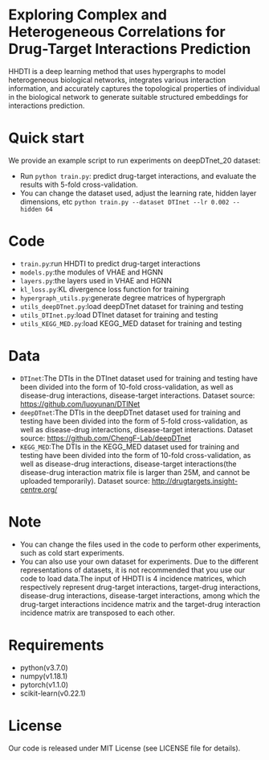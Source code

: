 # Exploring Complex and Heterogeneous Correlations for Drug-Target Interactions Prediction

HHDTI is a deep learning method that uses hypergraphs to model heterogeneous biological networks, integrates various interaction information, and accurately captures the topological properties of individual in the biological network to generate suitable structured embeddings for interactions prediction.

# Quick start
We provide an example script to run experiments on deepDTnet_20 dataset:

+   Run `python train.py`: predict drug-target interactions, and evaluate the results with 5-fold cross-validation.
+   You can change the dataset used, adjust the learning rate, hidden layer dimensions, etc
    `python train.py --dataset DTInet --lr 0.002 --hidden 64`


# Code

+   `train.py`:run HHDTI to predict drug-target interactions
+   `models.py`:the modules of VHAE and HGNN
+   `layers.py`:the layers used in VHAE and HGNN
+   `kl_loss.py`:KL divergence loss function for training
+   `hypergraph_utils.py`:generate degree matrices of hypergraph
+   `utils_deepDTnet.py`:load deepDTnet dataset for training and testing
+   `utils_DTInet.py`:load DTInet dataset for training and testing
+   `utils_KEGG_MED.py`:load KEGG_MED dataset for training and testing


# Data
+   `DTInet`:The DTIs in the DTInet dataset used for training and testing have been divided into the form of 10-fold cross-validation, as well as disease-drug interactions, disease-target interactions. Dataset source: https://github.com/luoyunan/DTINet
+   `deepDTnet`:The DTIs in the deepDTnet dataset used for training and testing have been divided into the form of 5-fold cross-validation, as well as disease-drug interactions, disease-target interactions. Dataset source: https://github.com/ChengF-Lab/deepDTnet
+   `KEGG_MED`:The DTIs in the KEGG_MED dataset used for training and testing have been divided into the form of 10-fold cross-validation, as well as disease-drug interactions, disease-target interactions(the disease-drug interaction matrix file is larger than 25M, and cannot be uploaded temporarily). Dataset source: http://drugtargets.insight-centre.org/
# Note
+   You can change the files used in the code to perform other experiments, such as cold start experiments.
+   You can also use your own dataset for experiments. Due to the different representations of datasets, it is not recommended that you use our code to load data.The input of HHDTI is 4 incidence matrices, which respectively represent drug-target interactions, target-drug interactions, disease-drug interactions, disease-target interactions, among which the drug-target interactions incidence matrix and the target-drug interaction incidence matrix are transposed to each other.

# Requirements
+   python(v3.7.0)
+   numpy(v1.18.1)
+   pytorch(v1.1.0)
+   scikit-learn(v0.22.1)

# License
Our code is released under MIT License (see LICENSE file for details).
